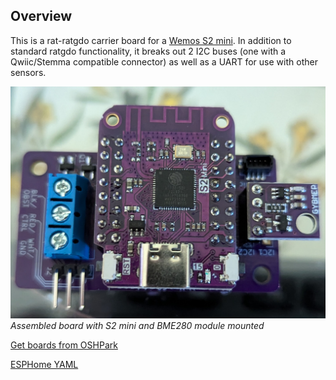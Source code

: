 ## Overview
This is a rat-ratgdo carrier board for a [Wemos S2 mini](https://www.wemos.cc/en/latest/s2/s2_mini.html). In addition to standard ratgdo functionality, it breaks out 2 I2C buses (one with a Qwiic/Stemma compatible connector) as well as a UART for use with other sensors.

![assembled](assembled.jpg)
_Assembled board with S2 mini and BME280 module mounted_

[Get boards from OSHPark](https://oshpark.com/shared_projects/v4UJMWZY)

[ESPHome YAML](garage-door.yaml)